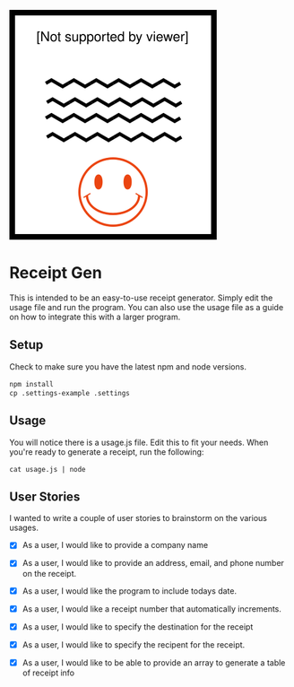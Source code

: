 ![Project Logo](/Receipt_Gen_Logo.svg)

# Receipt Gen

This is intended to be an easy-to-use receipt generator. Simply edit the usage file and run the program. You can also use the usage file as a guide on how to integrate this with a larger program.

## Setup

Check to make sure you have the latest npm and node versions.

```
npm install
cp .settings-example .settings
```

## Usage

You will notice there is a usage.js file. Edit this to fit your needs. When you're ready to generate a receipt, run the following:

```
cat usage.js | node
```

## User Stories

I wanted to write a couple of user stories to brainstorm on the various usages.

- [x] As a user, I would like to provide a company name

- [x] As a user, I would like to provide an address, email, and phone number on the receipt.

- [x] As a user, I would like the program to include todays date.

- [x] As a user, I would like a receipt number that automatically increments.

- [x] As a user, I would like to specify the destination for the receipt

- [x] As a user, I would like to specify the recipent for the receipt.

- [x] As a user, I would like to be able to provide an array to generate a table of receipt info


